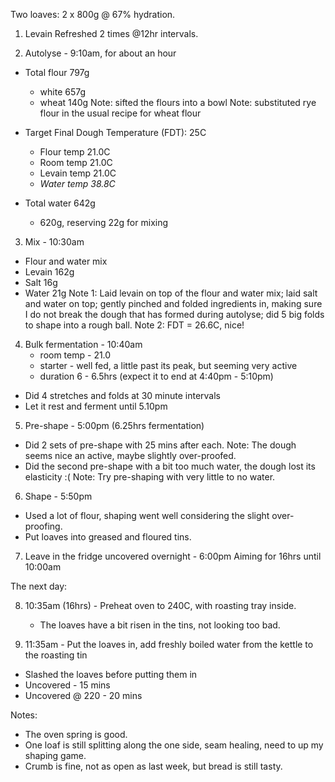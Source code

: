 Two loaves: 2 x 800g @ 67% hydration.

1. Levain
   Refreshed 2 times @12hr intervals.

2. Autolyse - 9:10am, for about an hour
  * Total flour 797g 
    - white  657g 
    - wheat  140g
Note: sifted the flours into a bowl
Note: substituted rye flour in the usual recipe for wheat flour

  * Target Final Dough Temperature (FDT): 25C
    - Flour temp  21.0C
    - Room temp   21.0C
    - Levain temp 21.0C
    - *Water temp 38.8C* 

  * Total water 642g 
    - 620g, reserving 22g for mixing

3. Mix - 10:30am
  - Flour and water mix
  - Levain      162g
  - Salt         16g
  - Water        21g
Note 1: Laid levain on top of the flour and water mix; 
        laid salt and water on top;
        gently pinched and folded ingredients in, making sure I do not break the dough that has formed during autolyse; 
        did 5 big folds to shape into a rough ball.
Note 2: FDT = 26.6C, nice! 

4. Bulk fermentation - 10:40am 
   - room temp - 21.0
   - starter - well fed, a little past its peak, but seeming very active
   - duration 6 - 6.5hrs (expect it to end at 4:40pm - 5:10pm)
  - Did 4 stretches and folds at 30 minute intervals
  - Let it rest and ferment until 5.10pm

5. Pre-shape - 5:00pm (6.25hrs fermentation)
  - Did 2 sets of pre-shape with 25 mins after each.
Note: The dough seems nice an active, maybe slightly over-proofed.
  - Did the second pre-shape with a bit too much water, the dough lost its elasticity :(
Note: Try pre-shaping with very little to no water.

6. Shape - 5:50pm
  - Used a lot of flour, shaping went well considering the slight over-proofing.
  - Put loaves into greased and floured tins.

7. Leave in the fridge uncovered overnight - 6:00pm
   Aiming for 16hrs until 10:00am

The next day:

8. 10:35am (16hrs) - Preheat oven to 240C, with roasting tray inside.
   - The loaves have a bit risen in the tins, not looking too bad.

9. 11:35am - Put the loaves in, add freshly boiled water from the kettle to the roasting tin
  - Slashed the loaves before putting them in
  - Uncovered - 15 mins
  - Uncovered @ 220 - 20 mins

Notes: 
* The oven spring is good.
* One loaf is still splitting along the one side, seam healing, need to up my shaping game.
* Crumb is fine, not as open as last week, but bread is still tasty.
